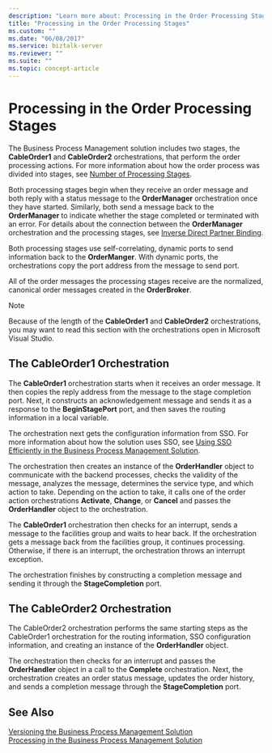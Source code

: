 ```yaml
---
description: "Learn more about: Processing in the Order Processing Stages"
title: "Processing in the Order Processing Stages"
ms.custom: ""
ms.date: "06/08/2017"
ms.service: biztalk-server
ms.reviewer: ""
ms.suite: ""
ms.topic: concept-article
---
```

# Processing in the Order Processing Stages
The Business Process Management solution includes two stages, the **CableOrder1** and **CableOrder2** orchestrations, that perform the order processing actions. For more information about how the order process was divided into stages, see [Number of Processing Stages](../core/number-of-processing-stages.md).  
  
 Both processing stages begin when they receive an order message and both reply with a status message to the **OrderManager** orchestration once they have started. Similarly, both send a message back to the **OrderManager** to indicate whether the stage completed or terminated with an error. For details about the connection between the **OrderManager** orchestration and the processing stages, see [Inverse Direct Partner Binding](../core/inverse-direct-partner-binding.md).  
  
 Both processing stages use self-correlating, dynamic ports to send information back to the **OrderManger**. With dynamic ports, the orchestrations copy the port address from the message to send port.  
  
 All of the order messages the processing stages receive are the normalized, canonical order messages created in the **OrderBroker**.  
  
> [!NOTE]
>  Because of the length of the **CableOrder1** and **CableOrder2** orchestrations, you may want to read this section with the orchestrations open in Microsoft Visual Studio.  
  
## The CableOrder1 Orchestration  
 The **CableOrder1** orchestration starts when it receives an order message. It then copies the reply address from the message to the stage completion port. Next, it constructs an acknowledgement message and sends it as a response to the **BeginStagePort** port, and then saves the routing information in a local variable.  
  
 The orchestration next gets the configuration information from SSO. For more information about how the solution uses SSO, see [Using SSO Efficiently in the Business Process Management Solution](../core/using-sso-efficiently-in-the-business-process-management-solution.md).  
  
 The orchestration then creates an instance of the **OrderHandler** object to communicate with the backend processes, checks the validity of the message, analyzes the message, determines the service type, and which action to take. Depending on the action to take, it calls one of the order action orchestrations **Activate**, **Change**, or **Cancel** and passes the **OrderHandler** object to the orchestration.  
  
 The **CableOrder1** orchestration then checks for an interrupt, sends a message to the facilities group and waits to hear back. If the orchestration gets a message back from the facilities group, it continues processing. Otherwise, if there is an interrupt, the orchestration throws an interrupt exception.  
  
 The orchestration finishes by constructing a completion message and sending it through the **StageCompletion** port.  
  
## The CableOrder2 Orchestration  
 The CableOrder2 orchestration performs the same starting steps as the CableOrder1 orchestration for the routing information, SSO configuration information, and creating an instance of the **OrderHandler** object.  
  
 The orchestration then checks for an interrupt and passes the **OrderHandler** object in a call to the **Complete** orchestration. Next, the orchestration creates an order status message, updates the order history, and sends a completion message through the **StageCompletion** port.  
  
## See Also  
 [Versioning the Business Process Management Solution](../core/versioning-the-business-process-management-solution.md)   
 [Processing in the Business Process Management Solution](../core/processing-in-the-business-process-management-solution.md)
